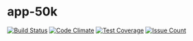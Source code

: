 # app-50k
[![Build Status](https://travis-ci.org/nbostech/app-50k.svg?branch=master)](https://travis-ci.org/nbostech/app-50k)
 [![Code Climate](https://codeclimate.com/github/nbostech/app-50k/badges/gpa.svg)](https://codeclimate.com/github/nbostech/app-50k) [![Test Coverage](https://codeclimate.com/github/nbostech/app-50k/badges/coverage.svg)](https://codeclimate.com/github/nbostech/app-50k/coverage) [![Issue Count](https://codeclimate.com/github/nbostech/app-50k/badges/issue_count.svg)](https://codeclimate.com/github/nbostech/app-50k)
